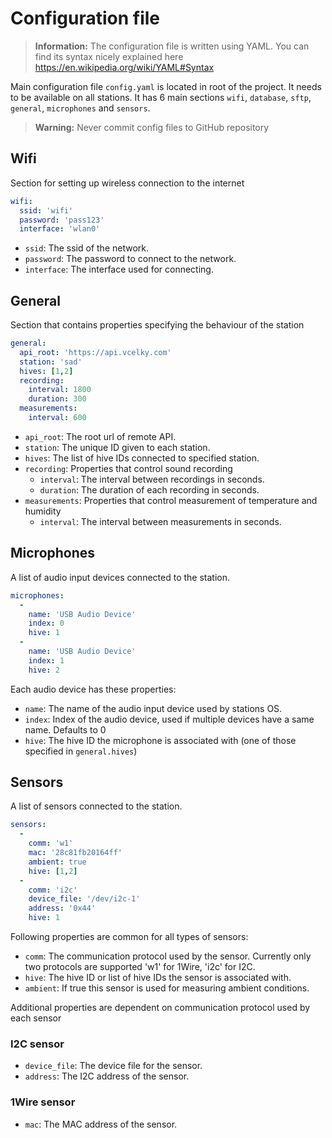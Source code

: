 # Configuration file

> **Information:**
> The configuration file is written using YAML. You can find its syntax nicely explained here https://en.wikipedia.org/wiki/YAML#Syntax

Main configuration file `config.yaml` is located in root of the project. It needs to be available on all stations. 
It has 6 main sections `wifi`, `database`, `sftp`, `general`, `microphones` and `sensors`.

> **Warning:**
> Never commit config files to GitHub repository

## Wifi
Section for setting up wireless connection to the internet
```yaml
wifi:
  ssid: 'wifi'
  password: 'pass123'
  interface: 'wlan0'
```
- `ssid`: The ssid of the network.
- `password`: The password to connect to the network.
- `interface`: The interface used for connecting.

## General
Section that contains properties specifying the behaviour of the station
```yaml
general:
  api_root: 'https://api.vcelky.com'
  station: 'sad'
  hives: [1,2]
  recording:
    interval: 1800
    duration: 300
  measurements:
    interval: 600
```
- `api_root`: The root url of remote API.
- `station`: The unique ID given to each station.
- `hives`: The list of hive IDs connected to specified station.
- `recording`: Properties that control sound recording 
  - `interval`: The interval between recordings in seconds.
  - `duration`: The duration of each recording in seconds.
- `measurements`: Properties that control measurement of temperature and humidity
  - `interval`: The interval between measurements in seconds.

## Microphones
A list of audio input devices connected to the station.
```yaml
microphones:
  -
    name: 'USB Audio Device'
    index: 0
    hive: 1
  -
    name: 'USB Audio Device'
    index: 1
    hive: 2
```
Each audio device has these properties:
- `name`: The name of the audio input device used by stations OS.
- `index`: Index of the audio device, used if multiple devices have a same name. Defaults to 0
- `hive`: The hive ID the microphone is associated with (one of those specified in `general.hives`)

## Sensors
A list of sensors connected to the station.
```yaml
sensors:
  -
    comm: 'w1'
    mac: '28c81fb20164ff'
    ambient: true
    hive: [1,2]
  -
    comm: 'i2c'
    device_file: '/dev/i2c-1'
    address: '0x44'
    hive: 1
```
Following properties are common for all types of sensors:
- `comm`: The communication protocol used by the sensor. Currently only two protocols are supported 'w1' for 1Wire, 'i2c' for I2C.
- `hive`: The hive ID or list of hive IDs the sensor is associated with.
- `ambient`: If true this sensor is used for measuring ambient conditions.

Additional properties are dependent on communication protocol used by each sensor
### I2C sensor
- `device_file`: The device file for the sensor.
- `address`: The I2C address of the sensor.
### 1Wire sensor
- `mac`: The MAC address of the sensor.